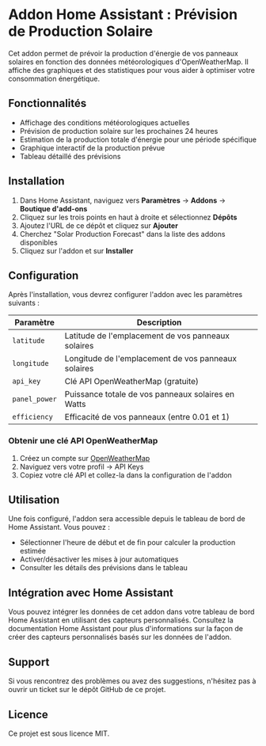 # Addon Home Assistant : Prévision de Production Solaire

Cet addon permet de prévoir la production d'énergie de vos panneaux solaires en fonction des données météorologiques d'OpenWeatherMap. Il affiche des graphiques et des statistiques pour vous aider à optimiser votre consommation énergétique.

## Fonctionnalités

- Affichage des conditions météorologiques actuelles
- Prévision de production solaire sur les prochaines 24 heures
- Estimation de la production totale d'énergie pour une période spécifique
- Graphique interactif de la production prévue
- Tableau détaillé des prévisions

## Installation

1. Dans Home Assistant, naviguez vers **Paramètres** → **Addons** → **Boutique d'add-ons**
2. Cliquez sur les trois points en haut à droite et sélectionnez **Dépôts**
3. Ajoutez l'URL de ce dépôt et cliquez sur **Ajouter**
4. Cherchez "Solar Production Forecast" dans la liste des addons disponibles
5. Cliquez sur l'addon et sur **Installer**

## Configuration

Après l'installation, vous devrez configurer l'addon avec les paramètres suivants :

| Paramètre | Description |
|-----------|-------------|
| `latitude` | Latitude de l'emplacement de vos panneaux solaires |
| `longitude` | Longitude de l'emplacement de vos panneaux solaires |
| `api_key` | Clé API OpenWeatherMap (gratuite) |
| `panel_power` | Puissance totale de vos panneaux solaires en Watts |
| `efficiency` | Efficacité de vos panneaux (entre 0.01 et 1) |

### Obtenir une clé API OpenWeatherMap

1. Créez un compte sur [OpenWeatherMap](https://openweathermap.org/)
2. Naviguez vers votre profil → API Keys
3. Copiez votre clé API et collez-la dans la configuration de l'addon

## Utilisation

Une fois configuré, l'addon sera accessible depuis le tableau de bord de Home Assistant. Vous pouvez :

- Sélectionner l'heure de début et de fin pour calculer la production estimée
- Activer/désactiver les mises à jour automatiques
- Consulter les détails des prévisions dans le tableau

## Intégration avec Home Assistant

Vous pouvez intégrer les données de cet addon dans votre tableau de bord Home Assistant en utilisant des capteurs personnalisés. Consultez la documentation Home Assistant pour plus d'informations sur la façon de créer des capteurs personnalisés basés sur les données de l'addon.

## Support

Si vous rencontrez des problèmes ou avez des suggestions, n'hésitez pas à ouvrir un ticket sur le dépôt GitHub de ce projet.

## Licence

Ce projet est sous licence MIT.
